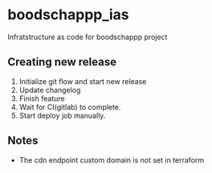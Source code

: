 # boodschappp_ias

Infratstructure as code for boodschappp project

## Creating new release

1. Initialize git flow and start new release
2. Update changelog
3. Finish feature
4. Wait for CI(gitlab) to complete.
5. Start deploy job manually.

## Notes

- The cdn endpoint custom domain is not set in terraform
